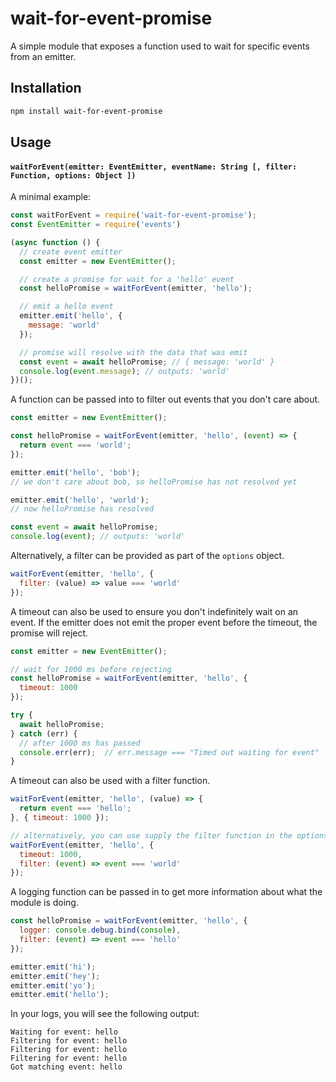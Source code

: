 # wait-for-event-promise

A simple module that exposes a function used to wait for specific events
from an emitter.

## Installation

```bash
npm install wait-for-event-promise
```

## Usage

#### `waitForEvent(emitter: EventEmitter, eventName: String [, filter: Function, options: Object ])`

A minimal example:

```js
const waitForEvent = require('wait-for-event-promise');
const EventEmitter = require('events')

(async function () {
  // create event emitter
  const emitter = new EventEmitter();

  // create a promise for wait for a 'hello' event
  const helloPromise = waitForEvent(emitter, 'hello');

  // emit a hello event
  emitter.emit('hello', {
    message: 'world'
  });

  // promise will resolve with the data that was emit
  const event = await helloPromise; // { message: 'world' }
  console.log(event.message); // outputs: 'world'
})();
```

A function can be passed into to filter out events that you don't care about.

```js
const emitter = new EventEmitter();

const helloPromise = waitForEvent(emitter, 'hello', (event) => {
  return event === 'world';
});

emitter.emit('hello', 'bob');
// we don't care about bob, so helloPromise has not resolved yet

emitter.emit('hello', 'world');
// now helloPromise has resolved

const event = await helloPromise;
console.log(event); // outputs: 'world'
```

Alternatively, a filter can be provided as part of the `options` object.

```js
waitForEvent(emitter, 'hello', {
  filter: (value) => value === 'world'
});
```

A timeout can also be used to ensure you don't indefinitely wait on an event.
If the emitter does not emit the proper event before the timeout, the
promise will reject.

```js
const emitter = new EventEmitter();

// wait for 1000 ms before rejecting
const helloPromise = waitForEvent(emitter, 'hello', {
  timeout: 1000
});

try {
  await helloPromise;
} catch (err) {
  // after 1000 ms has passed
  console.err(err);  // err.message === "Timed out waiting for event"
}
```

A timeout can also be used with a filter function.

```js
waitForEvent(emitter, 'hello', (value) => {
  return event === 'hello';
}, { timeout: 1000 });

// alternatively, you can use supply the filter function in the options
waitForEvent(emitter, 'hello', {
  timeout: 1000,
  filter: (event) => event === 'world'
});
```

A logging function can be passed in to get more information about what
the module is doing.

```js
const helloPromise = waitForEvent(emitter, 'hello', {
  logger: console.debug.bind(console),
  filter: (event) => event === 'hello'
});

emitter.emit('hi');
emitter.emit('hey');
emitter.emit('yo');
emitter.emit('hello');
```

In your logs, you will see the following output:

```
Waiting for event: hello
Filtering for event: hello
Filtering for event: hello
Filtering for event: hello
Got matching event: hello
```
